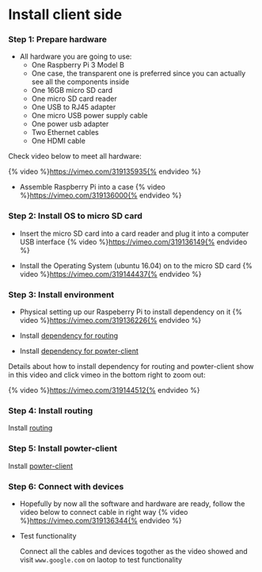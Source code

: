# Install client side

### Step 1: Prepare hardware
* All hardware you are going to use:
	* One Raspberry Pi 3 Model B
	* One case, the transparent one is preferred since you can actually see all the components inside
	* One 16GB micro SD card 
	* One micro SD card reader
	* One USB to RJ45 adapter
	* One micro USB power supply cable
	* One power usb adapter
	* Two Ethernet cables
	* One HDMI cable

 Check video below to meet all hardware:
 
 {% video %}https://vimeo.com/319135935{% endvideo %}


* Assemble Raspberry Pi into a case
{% video %}https://vimeo.com/319136000{% endvideo %}



### Step 2: Install OS to micro SD card
* Insert the micro SD card into a card reader and plug it into a computer USB interface 
{% video %}https://vimeo.com/319136149{% endvideo %}


* Install the Operating System (ubuntu 16.04) on to the micro SD card
{% video %}https://vimeo.com/319144437{% endvideo %}

### Step 3: Install environment
* Physical setting up our Raspeberry Pi to install dependency on it
{% video %}https://vimeo.com/319136226{% endvideo %}

* Install [dependency for routing](https://hilanderas.github.io/routing/usage/quickstart/DEPENDENCY.html)
* Install [dependency for powter-client](https://hilanderas.github.io/powter-client/en/usage/quickstart/DEPENDENCY.html)

 Details about how to install dependency for routing and powter-client show in this video and click vimeo in the bottom right to zoom out: 

 {% video %}https://vimeo.com/319144512{% endvideo %}




### Step 4: Install routing

Install [routing](https://hilanderas.github.io/routing/usage/quickstart/INSTALL.html)

### Step 5: Install powter-client

Install [powter-client](https://hilanderas.github.io/powter-client/en/usage/quickstart/INSTALL.html)


### Step 6: Connect with devices 
* Hopefully by now all the software and hardware are ready, follow the video below to connect cable in right way
{% video %}https://vimeo.com/319136344{% endvideo %}


* Test functionality

	Connect all the cables and devices togother as the video showed and visit `www.google.com` on laotop to test functionality
